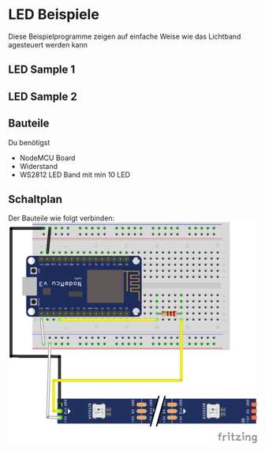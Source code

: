 # LED Beispiele

Diese Beispielprogramme zeigen auf einfache Weise wie das Lichtband agesteuert werden kann

## LED Sample 1

## LED Sample 2


## Bauteile
Du benötigst
- NodeMCU Board
- Widerstand
- WS2812 LED Band mit min 10 LED

## Schaltplan
Der Bauteile wie folgt verbinden: ![Schaltplan](./schaltplan/LED_Simple.png)
